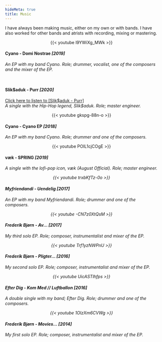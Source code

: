 ```yaml
---
hideMeta: true
title: Music
---
```


I have always been making music, either on my own or with bands.
I have also worked for other bands and atrists with recording, mixing or mastering. 
 
<p align="center">
{{< youtube l9YWiXg_MWk >}}
	<h4>Cyano - Domi Nostrae <em>[2019]</h4>
An EP with my band Cyano. Role; drummer, vocalist, one of the composers and the mixer of the EP.</em>
</p>
<br>
<h4> Slik$aduk - Purr <em>[2020]</em></h4> 
<a href ="https://distrokid.com/hyperfollow/slikaduk/purr?fbclid=IwAR0Er3fxOgmB9YE4eN4-_MAMerrXBUETTra7iZ5qZACTWg_Y8-m94VDvhAE">
Click here to listen to [Slik$aduk - Purr]</a>
<br>
<em>A single with the Hip-Hop legend, Slik$aduk. Role; master engineer.</em>

<p align="center">
{{< youtube gkspg-88n-o >}}
	<h4>Cyano - Cyano EP <em>[2018]</h4>
An EP with my band Cyano. Role; drummer and one of the composers.</em>
</p>

<p align="center">
{{< youtube POIL1cjCOgE >}}
	<h4>væk - SPRING <em>[2019]</h4>
A single with the lofi-pop icon, væk (August Official). Role; master engineer.<em>
</p>

<p align="center">
{{< youtube trxbKfTz-0o >}}
	<h4> Myfriendandi - Uendelig <em>[2017]</h4>
An EP with my band Myfriendandi. Role; drummer and one of the composers.<em>
</p>

<p align="center">
{{< youtube -CN7z0XtQsM >}}
	<h4> Frederik Bjørn - Av... <em>[2017]</h4>
My third solo EP. Role; composer, instrumentalist and mixer of the EP.<em>
</p>

<p align="center">
{{< youtube Trf1yzNWPnU >}}
	<h4> Frederik Bjørn - Pligter... <em>[2016]</h4>
My second solo EP. Role; composer, instrumentalist and mixer of the EP.<em>
</p>

<p align="center">
{{< youtube UicASTlhfps >}}
	<h4>Efter Dig - Kom Med // Luftballon <em>[2016]</h4>
A double single with my band; Efter Dig. Role; drummer and one of the composers.<em>
</p>

<p align="center">
{{< youtube 1OlzXm6CVWg >}}
	<h4> Frederik Bjørn - Movies... <em>[2014]</h4>
My first solo EP. Role; composer, instrumentalist and mixer of the EP.<em>
</p>